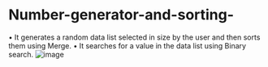 # Number-generator-and-sorting-
•	It generates a random data list selected in size by the user and then sorts them using Merge.
•	It searches for a value in the data list using Binary search.
![image](https://github.com/Mahmoudsharaby/Number-generator-and-sorting-/assets/124673348/e55b776e-0c84-4791-a1c6-17d9a5ab1679)

